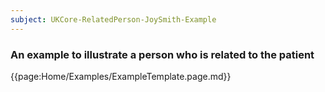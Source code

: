 ```yaml
---
subject: UKCore-RelatedPerson-JoySmith-Example
---
```

### An example to illustrate a person who is related to the patient

{{page:Home/Examples/ExampleTemplate.page.md}}
